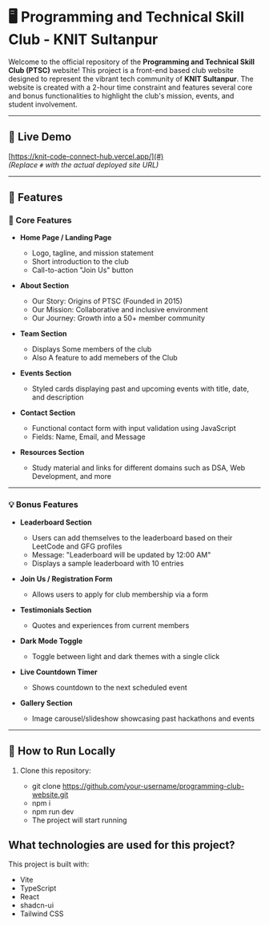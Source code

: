 # 🖥️ Programming and Technical Skill Club - KNIT Sultanpur

Welcome to the official repository of the **Programming and Technical Skill Club (PTSC)** website! This project is a front-end based club website designed to represent the vibrant tech community of **KNIT Sultanpur**. The website is created with a 2-hour time constraint and features several core and bonus functionalities to highlight the club's mission, events, and student involvement.

---

## 🚀 Live Demo

[https://knit-code-connect-hub.vercel.app/](#)  
*(Replace `#` with the actual deployed site URL)*

---

## 📌 Features

### 🔹 Core Features

- **Home Page / Landing Page**
  - Logo, tagline, and mission statement
  - Short introduction to the club
  - Call-to-action "Join Us" button

- **About Section**
  - Our Story: Origins of PTSC (Founded in 2015)
  - Our Mission: Collaborative and inclusive environment
  - Our Journey: Growth into a 50+ member community

- **Team Section**
  - Displays Some  members of the club
  - Also A feature to add memebers of the Club

- **Events Section**
  - Styled cards displaying past and upcoming events with title, date, and description

- **Contact Section**
  - Functional contact form with input validation using JavaScript
  - Fields: Name, Email, and Message

- **Resources Section**
  - Study material and links for different domains such as DSA, Web Development, and more

---

### 💡 Bonus Features

- **Leaderboard Section**
  - Users can add themselves to the leaderboard based on their LeetCode and GFG profiles
  - Message: "Leaderboard will be updated by 12:00 AM"
  - Displays a sample leaderboard with 10 entries

- **Join Us / Registration Form**
  - Allows users to apply for club membership via a form

- **Testimonials Section**
  - Quotes and experiences from current members

- **Dark Mode Toggle**
  - Toggle between light and dark themes with a single click

- **Live Countdown Timer**
  - Shows countdown to the next scheduled event

- **Gallery Section**
  - Image carousel/slideshow showcasing past hackathons and events


---

## 💾 How to Run Locally

1. Clone this repository:
 
   - git clone https://github.com/your-username/programming-club-website.git
   - npm i
   - npm run dev
   - The project will start running

## What technologies are used for this project?

This project is built with:

- Vite
- TypeScript
- React
- shadcn-ui
- Tailwind CSS

